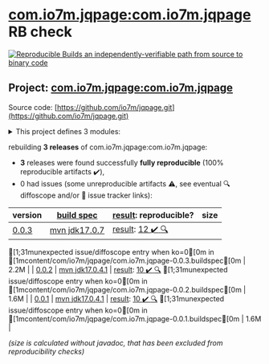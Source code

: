 [com.io7m.jqpage:com.io7m.jqpage](https://central.sonatype.com/artifact/com.io7m.jqpage/com.io7m.jqpage/0.0.3/versions) RB check
=======

[![Reproducible Builds](https://reproducible-builds.org/images/logos/rb.svg) an independently-verifiable path from source to binary code](https://reproducible-builds.org/)

## Project: [com.io7m.jqpage:com.io7m.jqpage](https://central.sonatype.com/artifact/com.io7m.jqpage/com.io7m.jqpage/0.0.3/versions)

Source code: [https://github.com/io7m/jqpage.git](https://github.com/io7m/jqpage.git)

<details><summary>This project defines 3 modules:</summary>

* [com.io7m.jqpage:com.io7m.jqpage](https://central.sonatype.com/artifact/com.io7m.jqpage/com.io7m.jqpage/0.0.3)
* [com.io7m.jqpage:com.io7m.jqpage.core](https://central.sonatype.com/artifact/com.io7m.jqpage/com.io7m.jqpage.core/0.0.3)
* [com.io7m.jqpage:com.io7m.jqpage.tests](https://central.sonatype.com/artifact/com.io7m.jqpage/com.io7m.jqpage.tests/0.0.3)
</details>

rebuilding **3 releases** of com.io7m.jqpage:com.io7m.jqpage:
- **3** releases were found successfully **fully reproducible** (100% reproducible artifacts :heavy_check_mark:),
- 0 had issues (some unreproducible artifacts :warning:, see eventual :mag: diffoscope and/or :memo: issue tracker links):

| version | [build spec](/BUILDSPEC.md) | [result](https://reproducible-builds.org/docs/jvm/): reproducible? | size |
| -- | --------- | ------ | -- |
| [0.0.3](https://central.sonatype.com/artifact/com.io7m.jqpage/com.io7m.jqpage/0.0.3/pom) | [mvn jdk17.0.7](com.io7m.jqpage-0.0.3.buildspec) | [result](com.io7m.jqpage-0.0.3.buildinfo): [12 :heavy_check_mark: ](com.io7m.jqpage-0.0.3.buildcompare) [:mag:](com.io7m.jqpage-0.0.3.diffoscope)
[1;31munexpected issue/diffoscope entry when ko=0[0m in [1mcontent/com/io7m/jqpage/com.io7m.jqpage-0.0.3.buildspec[0m
 | 2.2M |
| [0.0.2](https://central.sonatype.com/artifact/com.io7m.jqpage/com.io7m.jqpage/0.0.2/pom) | [mvn jdk17.0.4.1](com.io7m.jqpage-0.0.2.buildspec) | [result](com.io7m.jqpage-0.0.2.buildinfo): [10 :heavy_check_mark: ](com.io7m.jqpage-0.0.2.buildcompare) [:mag:](com.io7m.jqpage-0.0.2.diffoscope)
[1;31munexpected issue/diffoscope entry when ko=0[0m in [1mcontent/com/io7m/jqpage/com.io7m.jqpage-0.0.2.buildspec[0m
 | 1.6M |
| [0.0.1](https://central.sonatype.com/artifact/com.io7m.jqpage/com.io7m.jqpage/0.0.1/pom) | [mvn jdk17.0.4.1](com.io7m.jqpage-0.0.1.buildspec) | [result](com.io7m.jqpage-0.0.1.buildinfo): [10 :heavy_check_mark: ](com.io7m.jqpage-0.0.1.buildcompare) [:mag:](com.io7m.jqpage-0.0.1.diffoscope)
[1;31munexpected issue/diffoscope entry when ko=0[0m in [1mcontent/com/io7m/jqpage/com.io7m.jqpage-0.0.1.buildspec[0m
 | 1.6M |

<i>(size is calculated without javadoc, that has been excluded from reproducibility checks)</i>
